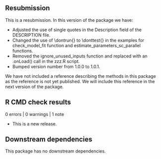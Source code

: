 ## Resubmission
This is a resubmission. In this version of the package we have:

* Adjusted the use of single quotes in the Description field of the DESCRIPTION file.
* Changed the use of \dontrun{} to \donttest{} in the examples for check_model_fit function and estimate_parameters_sc_parallel functions.
* Removed the ignore_unused_inputs function and replaced with an .onLoad() call in the zzz.R script.
* Bumped version number from 1.0.0 to 1.0.1.

We have not included a reference describing the methods in this package as the reference is not yet published. We will include this reference in the next version of the package.



## R CMD check results

0 errors | 0 warnings | 1 note

* This is a new release.


## Downstream dependencies
This package has no downstream dependencies.
